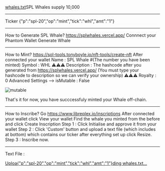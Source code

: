 [whales.txt](https://github.com/splwhales/splwhales/files/13493436/whales.txt)SPL Whales supply
10,000
*************************************************************************************
Ticker
{"p":"spl-20","op":"mint","tick":"whl","amt":"1"}
*************************************************************************************
How to Generate SPL Whale?
https://splwhales.vercel.app/
Connnect your Phantom Wallet
Generate Whale
*************************************************************************************
How to Mint?
https://sol-tools.tonyboyle.io/nft-tools/create-nft
After connected your wallet
Name : SPL Whale #(The number you have been minted)
Symbol : WHL
⚠️⚠️⚠️ Description : The hashcode after you generated from https://splwhales.vercel.app/  (You must type your hashcode to description so we can verify your ownership) ⚠️⚠️⚠️
Royalty : 0
Advanced Settings --> isMutable : False

![mutable](https://github.com/splwhales/splwhales/assets/152276920/bdd645f4-70d1-4853-80ca-24c91ba9ca7b)

That's it for now, you have succcessfuly minted your Whale off-chain.
*************************************************************************************
How to Inscribe?
Go https://www.libreplex.io/inscriptions
After connected your wallet click View your wallet
Find the whale you minted from the before and click Create Inscription
Step 1 : Click Initialise and approve it from your wallet
Step 2 : Click 'Custom' button and upload a text file (which includes at bottom) which contains our ticker after everything set up click Resize.
Step 3 : Inscribe now. 
*************************************************************************************

Text File : 

[Uploa{"p":"spl-20","op":"mint","tick":"whl","amt":"1"}ding whales.txt…]()
